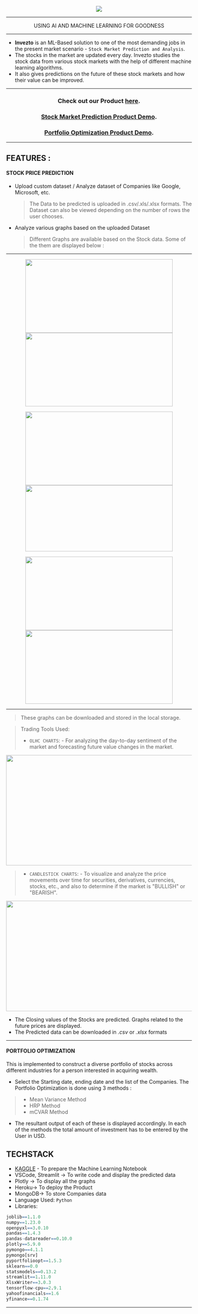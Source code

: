 <p align="center"><img src="https://user-images.githubusercontent.com/79036525/181636228-3bfdf955-4cf9-44dc-8c21-68a954390f63.png"></p>

---
<p align="center">USING AI AND MACHINE LEARNING FOR GOODNESS</p>

---

- **Invezto** is an ML-Based solution to one of the most demanding jobs in the present market scenario - `Stock Market Prediction and Analysis`. 
- The stocks in the market are updated every day. Invezto studies the stock data from various stock markets with the help of different machine learning algorithms. 
- It also gives predictions on the future of these stock markets and how their value can be improved.

---
### <p align="center"><span>Check out our Product [here](https://sarjitapatra-invezto-main-ih4fph.streamlitapp.com/).</span></p>
### <p align="center"><span>[Stock Market Prediction Product Demo](https://drive.google.com/file/d/1WMEkgI6sJ5021GPn240TgEhJWdan87Iw/view?usp=sharing).</span></p>
### <p align="center"><span>[Portfolio Optimization Product Demo](https://drive.google.com/file/d/1hkkVQ-KTMiDb-XmUhn3rI-iggHVyqHXj/view?usp=sharing).</span></p>
---

## FEATURES :

#### STOCK PRICE PREDICTION
* Upload custom dataset / Analyze dataset of Companies like Google, Microsoft, etc.
  >The Data to be predicted is uploaded in .csv/.xls/.xlsx formats. The Dataset can also be viewed depending on the number of rows the user chooses.
* Analyze various graphs based on the uploaded Dataset
  >Different Graphs are available based on the Stock data. Some of the them are displayed below :
  
---

  <p align="center"><img src="https://user-images.githubusercontent.com/79036525/181626594-b2c7817b-5368-48f3-8ea3-1e8399ead86a.png" width="400" height="200"/> 
  <img src="https://user-images.githubusercontent.com/79036525/181626659-22b94c91-e757-4972-bc65-6d0315d8f513.png" width="400" height="200"/></p>
  
  <p align="center"><img src="https://user-images.githubusercontent.com/79036525/181627923-fc073275-03ee-4b18-bd53-4ffe80fd78a7.png" width="400" height="200"/> 
  <img src="https://user-images.githubusercontent.com/79036525/181628322-0bc6c9ad-ef07-4d11-b68b-6b0b5e051357.png" width="400" height="180"/></p>
  
  <p align="center"><img src="https://user-images.githubusercontent.com/79036525/181628150-f6659720-a918-40fd-8f67-1a898ce06faf.png" width="400" height="200"/>  
  <img src="https://user-images.githubusercontent.com/79036525/181628947-93ab8216-ea88-4272-b3c9-5a0126293bfb.png" width="400" height="200"/></p>
  
---

  > These graphs can be downloaded and stored in the local storage.
  
  > Trading Tools Used:
  >- `OLHC CHARTS`: - For analyzing the day-to-day sentiment of the market and forecasting future value changes in the market.
  <p align="center"><img src="https://user-images.githubusercontent.com/79036525/181631175-af92de70-b555-4a10-9c5d-3c7924abc1be.png" width="600" height="300"/></p>

  >- `CANDLESTICK CHARTS`: - To visualize and analyze the price movements over time for securities, derivatives, currencies, stocks, etc., and also to determine if the market is "BULLISH" or "BEARISH".
  <p align="center"><img src="https://user-images.githubusercontent.com/79036525/181631232-b13f5637-b41f-427d-9ce9-802c0f4eb499.png" width="600" height="300"/></p>

* The Closing values of the Stocks are predicted. Graphs related to the future prices are displayed.
* The Predicted data can be downloaded in *.csv* or *.xlsx* formats

---

#### PORTFOLIO OPTIMIZATION
This is implemented to construct a diverse portfolio of stocks across different industries for a person interested in acquiring wealth.

* Select the Starting date, ending date and the list of the Companies. The Portfolio Optimization is done using 3 methods :
>*   Mean Variance Method
>*   HRP Method
>*   mCVAR Method
* The resultant output of each of these is displayed accordingly. In each of the methods the total amount of investment has to be entered by the User in USD.


## TECHSTACK
- [KAGGLE](https://github.com/sarjitapatra/invezto/tree/master/TS_Model) - To prepare the Machine Learning Notebook
- VSCode, Streamlit -> To write code and display the predicted data
- Plotly -> To display all the graphs
- Heroku-> To deploy the Product
- MongoDB-> To store Companies data
- Language Used: `Python`
- Libraries:
```r
joblib==1.1.0
numpy==1.23.0
openpyxl==3.0.10
pandas==1.4.3
pandas-datareader==0.10.0
plotly==5.9.0
pymongo==4.1.1
pymongo[srv]
pyportfolioopt==1.5.3
sklearn==0.0
statsmodels==0.13.2
streamlit==1.11.0
XlsxWriter==3.0.3
tensorflow-cpu==2.9.1
yahoofinancials==1.6
yfinance==0.1.74
```

---
